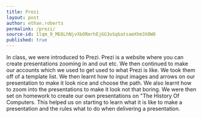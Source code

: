 ```yaml
---
title: Prezi
layout: post
author: ethan.roberts
permalink: /prezi/
source-id: 1lqm_9_ME6LhNjvXbORmrhEjGG3oSqbatsamXhm3X0W8
published: true
---
```

In class, we were introduced to Prezi. Prezi is a website where you can create presentations zooming in and out etc. We then continued to make our accounts which we used to get used to what Prezi is like. We took them off of a template list. We then learnt how to input images and arrows on our presentation to make it look nice and choose the path. We also learnt how to zoom into the presentations to make it look not that boring. We were then set on homework to create our own presentations on "The History Of Computers. This helped us on starting to learn what it is like to make a presentation and the rules what to do when delivering a presentation.

